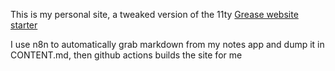 This is my personal site, a tweaked version of the 11ty [Grease website starter](https://github.com/adamstddrd/grease)

I use n8n to automatically grab markdown from my notes app and dump it in CONTENT.md, then github actions builds the site for me
